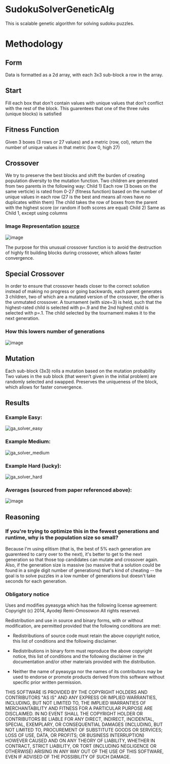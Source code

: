 # SudokuSolverGeneticAlg

This is scalable genetic algorithm for solving sudoku puzzles.

# Methodology
## Form
Data is formatted as a 2d array, with each 3x3 sub-block a row in the array.

## Start
Fill each box that don't contain values with unique values that don't conflict with the rest of the block. This guarentees that one of the three rules (unique blocks) is satisfied

## Fitness Function
Given 3 boxes (3 rows or 27 values) and a metric (row, col), return the number of unique values in that metric (low 0, high 27)

## Crossover
We try to preserve the best blocks and shift the burden of creating population diversity to the mutation function.
Two children are generated from two parents in the following way:
Child 1) 
  Each row (3 boxes on the same verticle) is rated from 0-27 (fitness function) based on the number of unique values in each row (27 is the best and means all rows have no duplicates within them)
  The child takes the row of boxes from the parent with the highest score (or random if both scores are equal)
Child 2) Same as Child 1, except using columns

### Image Representation [source](https://www.researchgate.net/publication/224180108_Solving_Sudoku_with_genetic_operations_that_preserve_building_blocks)

![image](https://user-images.githubusercontent.com/49295341/142952079-534bf620-4f4b-416e-8eaf-8acc23982913.png)

The purpose for this unusual crossover function is to
avoid the destruction of highly fit building blocks during crossover, which allows faster convergence.

## Special Crossover
In order to ensure that crossover heads closer to the correct solution instead of making no progress or going backwards, each parent generates 3 children, two of which are a mutated version of the crossover, the other is the unmutated crossover. A tournament (with size=3) is held, such that the highest-rated child is selected with p=.9 and the 2nd highest child is selected with p=.1. The child selected by the tournament makes it to the next generation.
### How this lowers number of generations
![image](https://user-images.githubusercontent.com/49295341/144790771-8a154393-c042-408c-baa9-3f272b40099c.png)


## Mutation
Each sub-block (3x3) rolls a mutation based on the mutation probability
Two values in the sub block (that weren't given in the initial problem) are randomly selected and swapped. Preserves the uniqueness of the block, which allows for faster convergence.

## Results

### Example Easy:
![ga_solver_easy](https://user-images.githubusercontent.com/49295341/144789430-6da88db9-b383-4dcc-af96-18c45f872f01.PNG)

### Example Medium:
![ga_solver_medium](https://user-images.githubusercontent.com/49295341/144789466-fe8cfdf2-7a01-468f-823c-d2ff21060fa2.PNG)

### Example Hard (lucky):
![ga_solver_hard](https://user-images.githubusercontent.com/49295341/144789511-91bc9748-bc37-42f0-960d-02ea3beedccf.PNG)

### Averages (sourced from paper referenced above):

![image](https://user-images.githubusercontent.com/49295341/144789308-9a71b197-f31e-4fda-a6dd-8fbe0e68eb74.png)



## Reasoning
### If you're trying to optimize this in the fewest generations and runtime, why is the population size so small?
Because I'm using elitism (that is, the best of 5% each generation are guarenteed to carry over to the next), it's better to get to the next generation so that those top candidates can mutate and crossover again. Also, if the generation size is massive (so massive that a solution could be found in a single digit number of generations) that's kind of cheating -- the goal is to solve puzzles in a low number of generations but doesn't take seconds for each generation.


### Obligatory notice
Uses and modifies pyeasyga which has the following license agreement:
Copyright (c) 2014, Ayodeji Remi-Omosowon
All rights reserved.

Redistribution and use in source and binary forms, with or without modification, are permitted provided that the following conditions are met:

* Redistributions of source code must retain the above copyright notice, this list of conditions and the following disclaimer.

* Redistributions in binary form must reproduce the above copyright notice, this list of conditions and the following disclaimer in the documentation and/or other materials provided with the distribution.

* Neither the name of pyeasyga nor the names of its contributors may be used to endorse or promote products derived from this software without specific prior written permission.

THIS SOFTWARE IS PROVIDED BY THE COPYRIGHT HOLDERS AND CONTRIBUTORS "AS IS" AND ANY EXPRESS OR IMPLIED WARRANTIES, INCLUDING, BUT NOT LIMITED TO, THE IMPLIED WARRANTIES OF MERCHANTABILITY AND FITNESS FOR A PARTICULAR PURPOSE ARE DISCLAIMED. IN NO EVENT SHALL THE COPYRIGHT HOLDER OR CONTRIBUTORS BE LIABLE FOR ANY DIRECT, INDIRECT, INCIDENTAL, SPECIAL, EXEMPLARY, OR CONSEQUENTIAL DAMAGES (INCLUDING, BUT NOT LIMITED TO, PROCUREMENT OF SUBSTITUTE GOODS OR SERVICES; LOSS OF USE, DATA, OR PROFITS; OR BUSINESS INTERRUPTION) HOWEVER CAUSED AND ON ANY THEORY OF LIABILITY, WHETHER IN CONTRACT, STRICT LIABILITY, OR TORT (INCLUDING NEGLIGENCE OR OTHERWISE) ARISING IN ANY WAY OUT OF THE USE OF THIS SOFTWARE, EVEN IF ADVISED OF THE POSSIBILITY OF SUCH DAMAGE.
